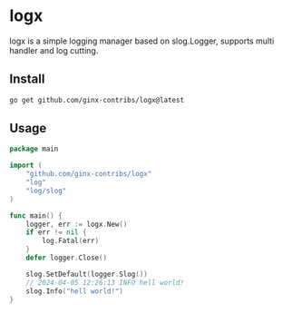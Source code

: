 # logx
logx is a simple logging manager based on slog.Logger, supports multi handler and log cutting.

## Install
```bash
go get github.com/ginx-contribs/logx@latest
```

## Usage
```go
package main

import (
	"github.com/ginx-contribs/logx"
	"log"
	"log/slog"
)

func main() {
	logger, err := logx.New()
	if err != nil {
		log.Fatal(err)
	}
	defer logger.Close()

	slog.SetDefault(logger.Slog())
	// 2024-04-05 12:26:13 INFO hell world!
	slog.Info("hell world!")
}

```